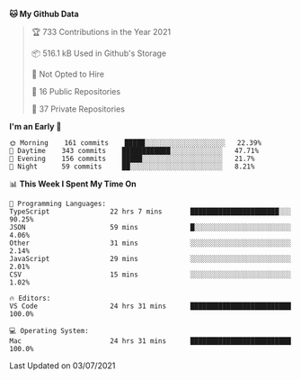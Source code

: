 <!--START_SECTION:waka-->
**🐱 My Github Data** 

> 🏆 733 Contributions in the Year 2021
 > 
> 📦 516.1 kB Used in Github's Storage 
 > 
> 🚫 Not Opted to Hire
 > 
> 📜 16 Public Repositories 
 > 
> 🔑 37 Private Repositories  
 > 
**I'm an Early 🐤** 

```text
🌞 Morning    161 commits    █████░░░░░░░░░░░░░░░░░░░░   22.39% 
🌆 Daytime    343 commits    ████████████░░░░░░░░░░░░░   47.71% 
🌃 Evening    156 commits    █████░░░░░░░░░░░░░░░░░░░░   21.7% 
🌙 Night      59 commits     ██░░░░░░░░░░░░░░░░░░░░░░░   8.21%

```


📊 **This Week I Spent My Time On** 

```text
💬 Programming Languages: 
TypeScript               22 hrs 7 mins       ██████████████████████░░░   90.25% 
JSON                     59 mins             █░░░░░░░░░░░░░░░░░░░░░░░░   4.06% 
Other                    31 mins             ░░░░░░░░░░░░░░░░░░░░░░░░░   2.14% 
JavaScript               29 mins             ░░░░░░░░░░░░░░░░░░░░░░░░░   2.01% 
CSV                      15 mins             ░░░░░░░░░░░░░░░░░░░░░░░░░   1.02%

🔥 Editors: 
VS Code                  24 hrs 31 mins      █████████████████████████   100.0%

💻 Operating System: 
Mac                      24 hrs 31 mins      █████████████████████████   100.0%

```


 Last Updated on 03/07/2021
<!--END_SECTION:waka-->

